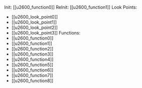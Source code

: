 Init: [[u2600_function0]]
ReInit: [[u2600_function1]]
Look Points:
- [[u2600_look_point0]]
- [[u2600_look_point1]]
- [[u2600_look_point2]]
- [[u2600_look_point3]]
Functions:
- [[u2600_function0]]
- [[u2600_function1]]
- [[u2600_function2]]
- [[u2600_function3]]
- [[u2600_function4]]
- [[u2600_function5]]
- [[u2600_function6]]
- [[u2600_function7]]
- [[u2600_function8]]
